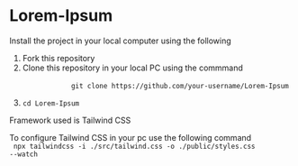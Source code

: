 # Lorem-Ipsum
Install the project in your local computer using the following
<ol>
    <li>Fork this repository</li>
    <li>
        Clone this repository in your local PC using the commmand
        <br>
        <code>
            git clone https://github.com/your-username/Lorem-Ipsum
        </code>
    </li>
    <li>
        <code>cd Lorem-Ipsum</code>
    </li>
</ol>

Framework used is Tailwind CSS 

To configure Tailwind CSS in your pc use the following command
<br>
<code>
    npx tailwindcss -i ./src/tailwind.css -o ./public/styles.css --watch
</code>